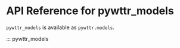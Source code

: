 # API Reference for pywttr_models

`pywttr_models` is available as `pywttr.models`.

::: pywttr_models
